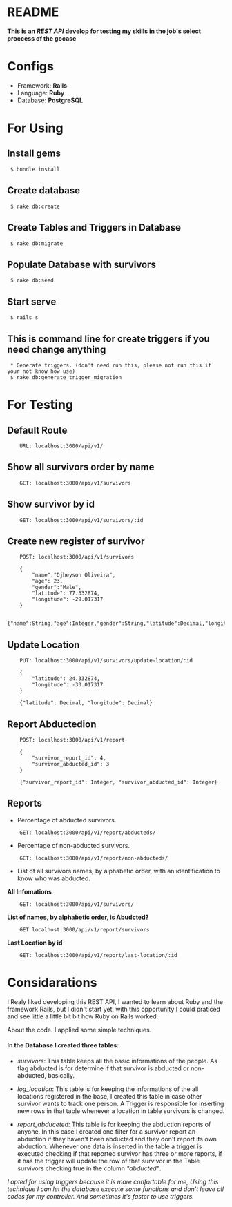 # README

**This is an _REST API_ develop for testing my skills in the job's select proccess of the gocase**

# Configs

* Framework: **Rails**
* Language: **Ruby**
* Database: **PostgreSQL**

# For Using

## Install gems

```
 $ bundle install
```

## Create database

```
 $ rake db:create
```

## Create Tables and Triggers in Database

```
 $ rake db:migrate
```

## Populate Database with survivors

```
 $ rake db:seed
```

## Start serve

```
 $ rails s
```

## This is command line for create triggers if you need change anything

```
 * Generate triggers. (don't need run this, please not run this if your not know how use)
 $ rake db:generate_trigger_migration
```

# For Testing

## Default Route 

```
    URL: localhost:3000/api/v1/
```

## Show all survivors order by name

```
    GET: localhost:3000/api/v1/survivors
```

## Show survivor by id

```
    GET: localhost:3000/api/v1/survivors/:id
```

## Create new register of survivor

```
    POST: localhost:3000/api/v1/survivors
   
    {
        "name":"Djheyson Oliveira",
        "age": 23,
        "gender":"Male",
        "latitude": 77.332874,
        "longitude": -29.017317
    }

    {"name":String,"age":Integer,"gender":String,"latitude":Decimal,"longitude":Decimal}
```

## Update Location

```
    PUT: localhost:3000/api/v1/survivors/update-location/:id

    {
        "latitude": 24.332874,
        "longitude": -33.017317
    }

    {"latitude": Decimal, "longitude": Decimal}
```

## Report Abductedion

```
    POST: localhost:3000/api/v1/report

    {
        "survivor_report_id": 4,
        "survivor_abducted_id": 3
    }

    {"survivor_report_id": Integer, "survivor_abducted_id": Integer}
```

## Reports

* Percentage of abducted survivors.

```
    GET: localhost:3000/api/v1/report/abducteds/
```

* Percentage of non-abducted survivors.

```
    GET: localhost:3000/api/v1/report/non-abducteds/
```

* List of all survivors names, by alphabetic order, with an identification to know who was abducted.

**All Infomations**

```
    GET: localhost:3000/api/v1/survivors/
``` 

**List of names, by alphabetic order, is Abudcted?**

```
    GET localhost:3000/api/v1/report/survivors
```

**Last Location by id**

```
    GET: localhost:3000/api/v1/report/last-location/:id
```

# Considarations

I Realy liked developing this REST API, I wanted to learn about Ruby and the framework Rails, but I didn't start yet, with this opportunity I could praticed and see little a little bit bit how Ruby on Rails worked.

About the code. I applied some simple techniques. 

#### In the Database I created three tables:

* *survivors*: This table keeps all the basic informations of the people. As flag abducted is for determine if that survivor is abducted or non-abducted, basically.

* *log_location*: This table is for keeping the informations of the all locations registered in the base, I created this table in case other survivor wants to track one person. A Trigger is responsible for inserting new rows in that table whenever a location in table survivors is changed.

* *report_abduceted*: This table is for keeping the abduction reports of anyone. In this case I created one filter for a survivor report an abduction if they haven't been abducted and they don't report its own abduction. Whenever one data is inserted in the table a trigger is executed checking if that reported survivor has three or more reports, if it has the trigger will update the row of that survivor in the Table survivors checking true in the column _"abducted"_.

*I opted for using triggers because it is more confortable for me, Using this technique I can let the database execute some functions and don't leave all codes for my controller. And sometimes it's faster to use triggers.*
